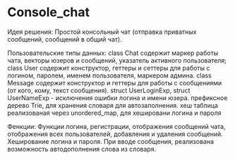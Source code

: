 # Console_chat

Идея решения:
Простой консольный чат (отправка приватных сообщений, сообщений в общий чат).

Пользовательские типы данных:
class Chat содержит маркер работы чата, векторы юзеров и сообщений, указатель активного пользователя;
class User содержит конструктор, геттеры и сеттеры для работы с логином, паролем, именем пользователя, маркером админа.
class Message содержит конструктор и геттеры для работы с сообщениями (от кого, кому, текст сообщения).
struct UserLoginExp, struct UserNameExp - исключения ошибки логина и имени юзера.
префиксное дерево Trie, для хранения словаря для автозаполнения.
хеш таблица реализованая через unordered_map, для хешировани логина и пароля

Фенкции:
Функции логина, регистрации, отображения сообщений чата, отображения всех пользователей, добавления и удаления сообщений.
Хеширование логина и пароля.
При вводе сообщения, реализована возможность автодополнения слова из словаря.
